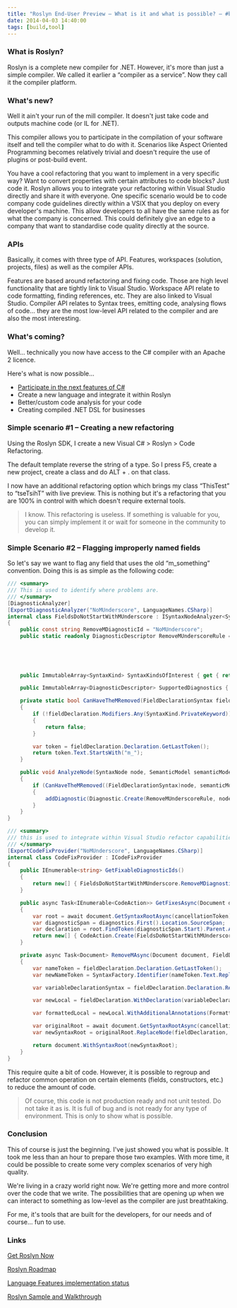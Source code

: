 ```yaml
---
title: "Roslyn End-User Preview – What is it and what is possible? – #build2014 #bldwin version"
date: 2014-04-03 14:40:00
tags: [build,tool]
---
```


### What is Roslyn?

Roslyn is a complete new compiler for .NET. However, it's more than just a simple compiler. We called it earlier a &ldquo;compiler as a service&rdquo;. Now they call it the compiler platform.

### What's new?

Well it ain't your run of the mill compiler. It doesn't just take code and outputs machine code (or IL for .NET).

This compiler allows you to participate in the compilation of your software itself and tell the compiler what to do with it. Scenarios like Aspect Oriented Programming becomes relatively trivial and doesn't require the use of plugins or post-build event.

You have a cool refactoring that you want to implement in a very specific way? Want to convert properties with certain attributes to code blocks? Just code it. Roslyn allows you to integrate your refactoring within Visual Studio directly and share it with everyone. One specific scenario would be to code company code guidelines directly within a VSIX that you deploy on every developer's machine. This allow developers to all have the same rules as for what the company is concerned. This could definitely give an edge to a company that want to standardise code quality directly at the source.

### APIs

Basically, it comes with three type of API. Features, workspaces (solution, projects, files) as well as the compiler APIs.

Features are based around refactoring and fixing code. Those are high level functionality that are tightly link to Visual Studio. Workspace API relate to code formatting, finding references, etc. They are also linked to Visual Studio. Compiler API relates to Syntax trees, emitting code, analysing flows of code&hellip; they are the most low-level API related to the compiler and are also the most interesting.

### What's coming?

Well... technically you now have access to the C# compiler with an Apache 2 licence.

Here's what is now possible&hellip;

*   [Participate in the next features of C#](https://roslyn.codeplex.com/wikipage?title=CSharp%20Language%20Design%20Notes&amp;referringTitle=Documentation "CSharp%20Language%20Design%20Notes&amp;referringTitle=Documentation")
*   Create a new language and integrate it within Roslyn
*   Better/custom code analysis for your code
*   Creating compiled .NET DSL for businesses

### Simple scenario #1 &ndash; Creating a new refactoring

Using the Roslyn SDK, I create a new Visual C# > Roslyn > Code Refactoring.

The default template reverse the string of a type. So I press F5, create a new project, create a class and do ALT + . on that class.

I now have an additional refactoring option which brings my class &ldquo;ThisTest&rdquo; to &ldquo;tseTsihT&rdquo; with live preview. This is nothing but it's a refactoring that you are 100% in control with which doesn't require external tools.

> I know. This refactoring is useless. If something is valuable for you, you can simply implement it or wait for someone in the community to develop it.

### Simple Scenario #2 &ndash; Flagging improperly named fields

So let's say we want to flag any field that uses the old &ldquo;m_something&rdquo; convention. Doing this is as simple as the following code:

```cs
/// <summary>
/// This is used to identify where problems are.
/// </summary>
[DiagnosticAnalyzer]
[ExportDiagnosticAnalyzer("NoMUnderscore", LanguageNames.CSharp)]
internal class FieldsDoNotStartWithMUnderscore : ISyntaxNodeAnalyzer<SyntaxKind>
{
    public const string RemoveMDiagnosticId = "NoMUnderscore";
    public static readonly DiagnosticDescriptor RemoveMUnderscoreRule = new DiagnosticDescriptor(RemoveMDiagnosticId,
                                                                                         "Remove m_",
                                                                                         "Invalid name. Field name must not start with m_",
                                                                                         "Usage",
                                                                                         DiagnosticSeverity.Error);

    public ImmutableArray<SyntaxKind> SyntaxKindsOfInterest { get { return ImmutableArray.Create(SyntaxKind.FieldDeclaration); } }

    public ImmutableArray<DiagnosticDescriptor> SupportedDiagnostics { get { return ImmutableArray.Create(RemoveMUnderscoreRule); } }

    private static bool CanHaveTheMRemoved(FieldDeclarationSyntax fieldDeclaration, SemanticModel semanticModel)
    {
        if (!fieldDeclaration.Modifiers.Any(SyntaxKind.PrivateKeyword))
        {
            return false;
        }

        var token = fieldDeclaration.Declaration.GetLastToken();
        return token.Text.StartsWith("m_");
    }

    public void AnalyzeNode(SyntaxNode node, SemanticModel semanticModel, Action<Diagnostic> addDiagnostic, CancellationToken cancellationToken)
    {
        if (CanHaveTheMRemoved((FieldDeclarationSyntax)node, semanticModel))
        {
            addDiagnostic(Diagnostic.Create(RemoveMUnderscoreRule, node.GetLocation()));
        }
    }
}

/// <summary>
/// this is used to integrate within Visual Studio refactor capabilities
/// </summary>
[ExportCodeFixProvider("NoMUnderscore", LanguageNames.CSharp)]
internal class CodeFixProvider : ICodeFixProvider
{
    public IEnumerable<string> GetFixableDiagnosticIds()
    {
        return new[] { FieldsDoNotStartWithMUnderscore.RemoveMDiagnosticId };
    }

    public async Task<IEnumerable<CodeAction>> GetFixesAsync(Document document, TextSpan span, IEnumerable<Diagnostic> diagnostics, CancellationToken cancellationToken)
    {
        var root = await document.GetSyntaxRootAsync(cancellationToken);
        var diagnosticSpan = diagnostics.First().Location.SourceSpan;
        var declaration = root.FindToken(diagnosticSpan.Start).Parent.AncestorsAndSelf().OfType<FieldDeclarationSyntax>().First();
        return new[] { CodeAction.Create(FieldsDoNotStartWithMUnderscore.RemoveMUnderscoreRule.Description, c => RemoveMAsync(document, declaration, c)) };
    }

    private async Task<Document> RemoveMAsync(Document document, FieldDeclarationSyntax fieldDeclaration, CancellationToken cancellationToken)
    {
        var nameToken = fieldDeclaration.Declaration.GetLastToken();
        var newNameToken = SyntaxFactory.Identifier(nameToken.Text.Replace("m_", ""));

        var variableDeclarationSyntax = fieldDeclaration.Declaration.ReplaceToken(nameToken, newNameToken);

        var newLocal = fieldDeclaration.WithDeclaration(variableDeclarationSyntax);

        var formattedLocal = newLocal.WithAdditionalAnnotations(Formatter.Annotation);

        var originalRoot = await document.GetSyntaxRootAsync(cancellationToken);
        var newSyntaxRoot = originalRoot.ReplaceNode(fieldDeclaration, formattedLocal);

        return document.WithSyntaxRoot(newSyntaxRoot);
    }
}
```

This require quite a bit of code. However, it is possible to regroup and refactor common operation on certain elements (fields, constructors, etc.) to reduce the amount of code.

> Of course, this code is not production ready and not unit tested. Do not take it as is. It is full of bug and is not ready for any type of environment. This is only to show what is possible.

### Conclusion

This of course is just the beginning. I've just showed you what is possible. It took me less than an hour to prepare those two examples. With more time, it could be possible to create some very complex scenarios of very high quality.

We're living in a crazy world right now. We're getting more and more control over the code that we write. The possibilities that are opening up when we can interact to something as low-level as the compiler are just breathtaking.

For me, it's tools that are built for the developers, for our needs and of course&hellip; fun to use.

### Links

[Get Roslyn Now](http://msdn.microsoft.com/en-US/roslyn)

[Roslyn Roadmap](http://roslyn.codeplex.com/wikipage?title=Roadmap&amp;referringTitle=Home "Roadmap&amp;referringTitle=Home")

[Language Features implementation status](https://roslyn.codeplex.com/wikipage?title=Language%20Feature%20Status&amp;referringTitle=Documentation "Language%20Feature%20Status&amp;referringTitle=Documentation")

[Roslyn Sample and Walkthrough](https://roslyn.codeplex.com/wikipage?title=Samples%20and%20Walkthroughs&amp;referringTitle=Home "Samples%20and%20Walkthroughs&amp;referringTitle=Home")